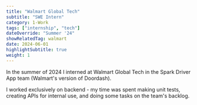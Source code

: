 ```yaml
---
title: "Walmart Global Tech"
subtitle: "SWE Intern"
category: 1-Work
tags: ["internship", "tech"]
dateOverride: "Summer '24"
showRelatedTag: walmart
date: 2024-06-01
highlightSubtitle: true
weight: 1
---
```


In the summer of 2024 I interned at Walmart Global Tech in the Spark Driver App team (Walmart's version of Doordash). 

I worked exclusively on backend - my time was spent making unit tests, creating APIs for internal use, and doing some tasks on the team's backlog.